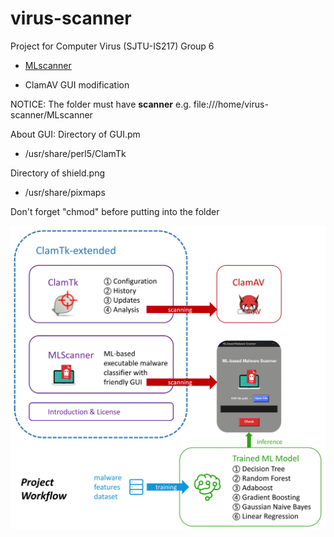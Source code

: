# virus-scanner

Project for Computer Virus (SJTU-IS217) Group 6

* [MLscanner](https://github.com/zhliuworks/virus-scanner/tree/main/MLscanner)

* ClamAV GUI modification

NOTICE:
The folder must have **scanner**
e.g. file:///home/virus-scanner/MLscanner


About GUI:
 Directory of GUI.pm
- /usr/share/perl5/ClamTk

 Directory of shield.png
- /usr/share/pixmaps

Don't forget "chmod" before putting into the folder

<img src="https://github.com/zhliuworks/virus-scanner/blob/main/diagram.jpg" alt="diagram"/>
